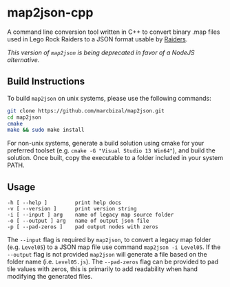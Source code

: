 # map2json-cpp
A command line conversion tool written in C++ to convert binary .map files used in Lego Rock Raiders to a JSON format usable by [Raiders](https://github.com/marcbizal/Raiders). 

*This version of `map2json` is being deprecated in favor of a NodeJS alternative.*

## Build Instructions
To build `map2json` on unix systems, please use the following commands:

```bash
git clone https://github.com/marcbizal/map2json.git
cd map2json
cmake
make && sudo make install
```

For non-unix systems, generate a build solution using cmake for your preferred toolset (e.g. `cmake -G "Visual Studio 13 Win64"`),
and build the solution. Once built, copy the executable to a folder included in your system PATH.

## Usage
```
-h [ --help ]         print help docs
-v [ --version ]      print version string
-i [ --input ] arg    name of legacy map source folder
-o [ --output ] arg   name of output json file
-p [ --pad-zeros ]    pad output nodes with zeros
```

The `--input` flag is required by `map2json`, to convert a legacy map folder (e.g. `Level05`) to a JSON map file use command `map2json -i Level05`.
If the `--output` flag is not provided `map2json` will generate a file based on the folder name (i.e. `Level05.js`).
The `--pad-zeros` flag can be provided to pad tile values with zeros, this is primarily to add readability when hand modifying the generated files.
